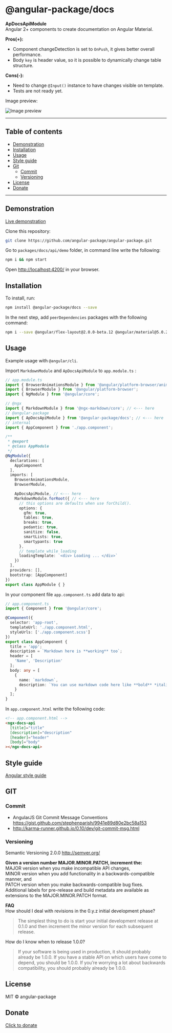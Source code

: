 # @angular-package/docs

**ApDocsApiModule**  
Angular 2+ components to create documentation on Angular Material.

**Pros(+):**
* Component changeDetection is set to `OnPush`, it gives better overall performance.
* Body `key` is header value, so it is possible to dynamically change table structure.

**Cons(-):**
* Need to change `@Input()` instance to have changes visible on template.
* Tests are not ready yet.

Image preview: 

![Image preview](http://ngx-docs.wwwdev.io/api/preview.png)

----

## Table of contents
* [Demonstration](#demonstration)
* [Installation](#installation)
* [Usage](#usage)
* [Style guide](#style-guide)
* [Git](#git)
  * [Commit](#commit)
  * [Versioning](#versioning)
* [License](#license)
* [Donate](#donate)

----

## Demonstration

[Live demonstration](http://angular-package.wwwdev.io/docs/api)

Clone this repository:

```bash
git clone https://github.com/angular-package/angular-package.git
```

Go to `packages/docs/api/demo` folder, in command line write the following:

```bash
npm i && npm start
```

Open [http://localhost:4200/](http://localhost:4200) in your browser.



## Installation

To install, run:

```bash
npm install @angular-package/docs --save
```

In the next step, add `peerDependencies` packages with the following command:

```bash
npm i --save @angular/flex-layout@2.0.0-beta.12 @angular/material@5.0.2 @angukar/cdk@5.0.2 @angular-package/prism@2.0.0 @types/prismjs@1.9.0 prismjs@1.9.0 @ngx-markdown/core@0.2.2
```


## Usage

Example usage with `@angular/cli`.

Import `MarkdownModule` and `ApDocsApiModule` to `app.module.ts` :

```typescript
// app.module.ts
import { BrowserAnimationsModule } from '@angular/platform-browser/animations';
import { BrowserModule } from '@angular/platform-browser';
import { NgModule } from '@angular/core';

// @ngx
import { MarkdownModule } from '@ngx-markdown/core'; // <--- here
// @angular-package
import { ApDocsApiModule } from '@angular-package/docs'; // <--- here
// internal
import { AppComponent } from './app.component';

/**
 * @export
 * @class AppModule
 */
@NgModule({
  declarations: [
    AppComponent
  ],
  imports: [
    BrowserAnimationsModule,
    BrowserModule,

    ApDocsApiModule, // <--- here
    MarkdownModule.forRoot({ // <--- here
      // this options are defaults when use forChild().
      options: {
        gfm: true,
        tables: true,
        breaks: true,
        pedantic: true,
        sanitize: false,
        smartLists: true,
        smartypants: true
      },
      // template while loading
      loadingTemplate: `<div> Loading ... </div>`
    })
  ],
  providers: [],
  bootstrap: [AppComponent]
})
export class AppModule { }

```

In your component file `app.component.ts` add data to api:

```typescript
// app.component.ts
import { Component } from '@angular/core';

@Component({
  selector: 'app-root',
  templateUrl: './app.component.html',
  styleUrls: ['./app.component.scss']
})
export class AppComponent {
  title = 'app';
  description = `Markdown here is **working** too`;
  header = [
    'Name', 'Description'
  ];
  body: any = [
    {
      name: `markdown`,
      description: `You can use markdown code here like **bold** *italic*`
    }
  ];
}
```

In `app.component.html` write the following code:

```html
<!-- app.component.html -->
<ngx-docs-api
  [title]="title"
  [description]="description"
  [header]="header"
  [body]="body"
></ngx-docs-api>
```

## Style guide

[Angular style guide](https://angular.io/docs/ts/latest/guide/style-guide.html) 

## GIT

### Commit
- AngularJS Git Commit Message Conventions https://gist.github.com/stephenparish/9941e89d80e2bc58a153
- http://karma-runner.github.io/0.10/dev/git-commit-msg.html

### Versioning
Semantic Versioning 2.0.0 http://semver.org/

**Given a version number MAJOR.MINOR.PATCH, increment the:**   
MAJOR version when you make incompatible API changes,  
MINOR version when you add functionality in a backwards-compatible manner, and  
PATCH version when you make backwards-compatible bug fixes.  
Additional labels for pre-release and build metadata are available as extensions to the MAJOR.MINOR.PATCH format.

**FAQ**   
How should I deal with revisions in the 0.y.z initial development phase?  
>The simplest thing to do is start your initial development release at 0.1.0 and then increment the minor version for each subsequent release.

How do I know when to release 1.0.0?

>If your software is being used in production, it should probably already be 1.0.0. If you have a stable API on which users have come to depend, you should be 1.0.0. If you’re worrying a lot about backwards compatibility, you should probably already be 1.0.0.


## License

MIT © angular-package

## Donate

[Click to donate](https://donorbox.org/help-creating-open-source-software)
